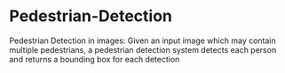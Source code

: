 # Pedestrian-Detection
Pedestrian Detection in images: Given an input image which may contain multiple pedestrians, a pedestrian detection system detects each person and returns a bounding box for each detection
